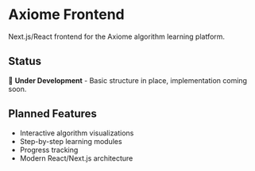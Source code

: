 # Axiome Frontend

Next.js/React frontend for the Axiome algorithm learning platform.

## Status

🚧 **Under Development** - Basic structure in place, implementation coming soon.

## Planned Features

- Interactive algorithm visualizations
- Step-by-step learning modules
- Progress tracking
- Modern React/Next.js architecture
